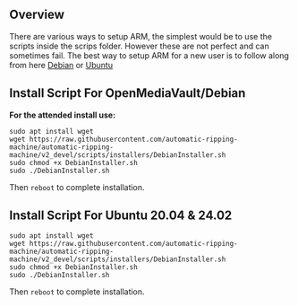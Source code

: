 ## Overview

There are various ways to setup ARM, the simplest would be to use the scripts inside the scrips folder. However these are not perfect and can sometimes fail.
The best way to setup ARM for a new user is to follow along from here [Debian](https://github.com/automatic-ripping-machine/automatic-ripping-machine/wiki/Setting-up-ARM-manually-(Debian-OMV)) or [Ubuntu](https://github.com/automatic-ripping-machine/automatic-ripping-machine/wiki/Setting-up-ARM-manually-(Ubuntu))

## Install Script For OpenMediaVault/Debian

**For the attended install use:**
 ```
 sudo apt install wget
 wget https://raw.githubusercontent.com/automatic-ripping-machine/automatic-ripping-machine/v2_devel/scripts/installers/DebianInstaller.sh
 sudo chmod +x DebianInstaller.sh
 sudo ./DebianInstaller.sh
 ```

Then ```reboot```  to complete installation.


## Install Script For Ubuntu 20.04 & 24.02

 ```
sudo apt install wget
 wget https://raw.githubusercontent.com/automatic-ripping-machine/automatic-ripping-machine/v2_devel/scripts/installers/DebianInstaller.sh
sudo chmod +x DebianInstaller.sh
sudo ./DebianInstaller.sh
 ```

Then ```reboot```  to complete installation.